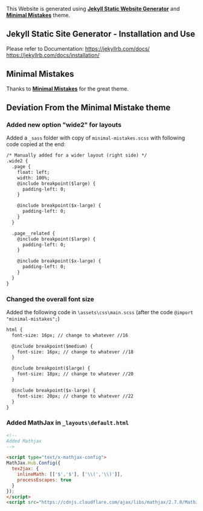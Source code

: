 
This Website is generated using [**Jekyll Static Website Generator**](https://jekyllrb.com/docs/) and [**Minimal Mistakes**](https://mmistakes.github.io/minimal-mistakes/) theme.

## Jekyll Static Site Generator - Installation and Use
Please refer to Documentation:
https://jekyllrb.com/docs/
https://jekyllrb.com/docs/installation/


## Minimal Mistakes
Thanks to [**Minimal Mistakes**](https://mmistakes.github.io/minimal-mistakes/) for the great theme.

## Deviation From the Minimal Mistake theme

### Added new option "wide2" for layouts
Added a ``_sass`` folder with copy of `minimal-mistakes.scss` with following code copied at the end:
```html
/* Manually added for a wider layout (right side) */
.wide2 {
  .page {
    float: left;
    width: 100%;
    @include breakpoint($large) {
      padding-left: 0;
    }

    @include breakpoint($x-large) {
      padding-left: 0;
    }
  }

  .page__related {
    @include breakpoint($large) {
      padding-left: 0;
    }

    @include breakpoint($x-large) {
      padding-left: 0;
    }
  }
}
```

### Changed the overall font size
Added the following code in `\assets\css\main.scss`
(after the  code `@import "minimal-mistakes";`)

```html
html {
  font-size: 16px; // change to whatever //16

  @include breakpoint($medium) {
    font-size: 16px; // change to whatever //18
  }

  @include breakpoint($large) {
    font-size: 18px; // change to whatever //20
  }

  @include breakpoint($x-large) {
    font-size: 20px; // change to whatever //22
  }
}
```


### Added MathJax in `_layouts\default.html`

```html
<!--
Added Mathjax
-->

<script type="text/x-mathjax-config">
MathJax.Hub.Config({
  tex2jax: {
    inlineMath: [['$','$'], ['\\(','\\)']],
    processEscapes: true
  }
});
</script>
<script src="https://cdnjs.cloudflare.com/ajax/libs/mathjax/2.7.0/MathJax.js?config=TeX-AMS-MML_HTMLorMML" type="text/javascript"></script>
```
